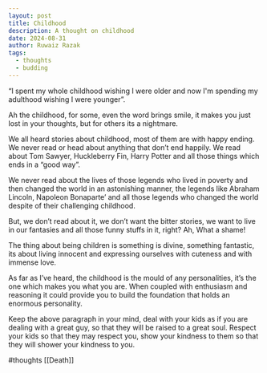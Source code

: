 ```yaml
---
layout: post
title: Childhood
description: A thought on childhood
date: 2024-08-31
author: Ruwaiz Razak
tags:
  - thoughts
  - budding
---
```

“I spent my whole childhood wishing I were older and now I'm spending my adulthood wishing I were younger”.

Ah the childhood, for some, even the word brings smile, it makes you just lost in your thoughts, but for others its a nightmare.

We all heard stories about childhood, most of them are with happy ending. We never read or head about anything that don’t end happily. We read about Tom Sawyer, Huckleberry Fin, Harry Potter and all those things which ends in a “good way”.

We never read about the lives of those legends who lived in poverty and then changed the world in an astonishing manner, the legends like Abraham Lincoln, Napoleon Bonaparte’ and all those legends who changed the world despite of their challenging childhood.

But, we don’t read about it, we don’t want the bitter stories, we want to live in our fantasies and all those funny stuffs in it, right? Ah, What a shame!

The thing about being children is something is divine, something fantastic, its about living innocent and expressing ourselves with cuteness and with immense love.

As far as I’ve heard, the childhood is the mould of any personalities, it’s the one which makes you what you are. When coupled with enthusiasm and reasoning it could provide you to build the foundation that holds an enormous personality.

Keep the above paragraph in your mind, deal with your kids as if you are dealing with a great guy, so that they will be raised to a great soul. Respect your kids so that they may respect you, show your kindness to them so that they will shower your kindness to you.

#thoughts [[Death]]